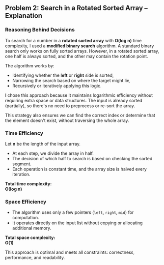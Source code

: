 ## Problem 2: Search in a Rotated Sorted Array – Explanation

### Reasoning Behind Decisions

To search for a number in a **rotated sorted array** with **O(log n)** time complexity, I used a **modified binary search** algorithm. A standard binary search only works on fully sorted arrays. However, in a rotated sorted array, one half is always sorted, and the other may contain the rotation point.

The algorithm works by:
- Identifying whether the **left** or **right** side is sorted,
- Narrowing the search based on where the target might lie,
- Recursively or iteratively applying this logic.

I chose this approach because it maintains logarithmic efficiency without requiring extra space or data structures. The input is already sorted (partially), so there's no need to preprocess or re-sort the array.

This strategy also ensures we can find the correct index or determine that the element doesn't exist, without traversing the whole array.



### Time Efficiency

Let **n** be the length of the input array.

- At each step, we divide the array in half.
- The decision of which half to search is based on checking the sorted segment.
- Each operation is constant time, and the array size is halved every iteration.

 **Total time complexity:**  
**O(log n)**



### Space Efficiency

- The algorithm uses only a few pointers (`left`, `right`, `mid`) for computation.
- It operates directly on the input list without copying or allocating additional memory.

**Total space complexity:**  
**O(1)**



This approach is optimal and meets all constraints: correctness, performance, and readability.
